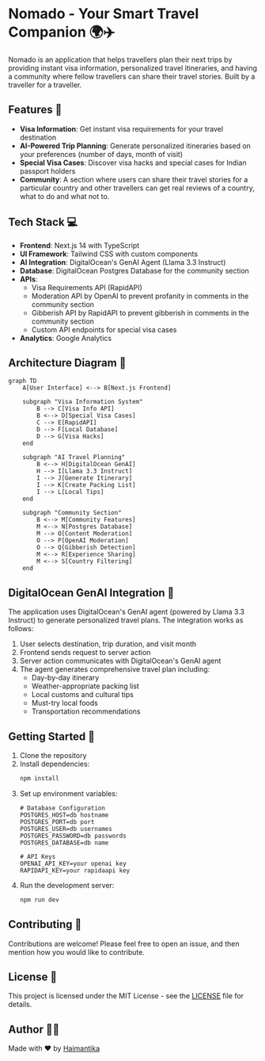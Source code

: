 # Nomado - Your Smart Travel Companion 🌍✈️

Nomado is an application that helps travellers plan their next trips by providing instant visa information, personalized travel itineraries, and having a community where fellow travellers can share their travel stories. Built by a traveller for a traveller. 

## Features 🚀

- **Visa Information**: Get instant visa requirements for your travel destination
- **AI-Powered Trip Planning**: Generate personalized itineraries based on your preferences (number of days, month of visit)
- **Special Visa Cases**: Discover visa hacks and special cases for Indian passport holders
- **Community**: A section where users can share their travel stories for a particular country and other travellers can get real reviews of a country, what to do and what not to. 


## Tech Stack 💻

- **Frontend**: Next.js 14 with TypeScript
- **UI Framework**: Tailwind CSS with custom components
- **AI Integration**: DigitalOcean's GenAI Agent (Llama 3.3 Instruct)
- **Database**: DigitalOcean Postgres Database for the community section
- **APIs**: 
  - Visa Requirements API (RapidAPI)
  - Moderation API by OpenAI to prevent profanity in comments in the community section
  - Gibberish API by RapidAPI to prevent gibberish in comments in the community section
  - Custom API endpoints for special visa cases
- **Analytics**: Google Analytics

## Architecture Diagram 📐

```mermaid
graph TD
    A[User Interface] <--> B[Next.js Frontend]
    
    subgraph "Visa Information System"
        B --> C[Visa Info API]
        B <--> D[Special Visa Cases]
        C --> E[RapidAPI]
        D --> F[Local Database]
        D --> G[Visa Hacks]
    end
    
    subgraph "AI Travel Planning"
        B <--> H[DigitalOcean GenAI]
        H --> I[Llama 3.3 Instruct]
        I --> J[Generate Itinerary]
        I --> K[Create Packing List]
        I --> L[Local Tips]
    end
    
    subgraph "Community Section"
        B <--> M[Community Features]
        M <--> N[Postgres Database]
        M --> O[Content Moderation]
        O --> P[OpenAI Moderation]
        O --> Q[Gibberish Detection]
        M <--> R[Experience Sharing]
        M <--> S[Country Filtering]
    end
```

## DigitalOcean GenAI Integration 🤖

The application uses DigitalOcean's GenAI agent (powered by Llama 3.3 Instruct) to generate personalized travel plans. The integration works as follows:

1. User selects destination, trip duration, and visit month
2. Frontend sends request to server action
3. Server action communicates with DigitalOcean's GenAI agent
4. The agent generates comprehensive travel plan including:
   - Day-by-day itinerary
   - Weather-appropriate packing list
   - Local customs and cultural tips
   - Must-try local foods
   - Transportation recommendations

## Getting Started 🏁

1. Clone the repository
2. Install dependencies:
   ```bash
   npm install
   ```
3. Set up environment variables:
   ```env
   # Database Configuration
   POSTGRES_HOST=db hostname
   POSTGRES_PORT=db port
   POSTGRES_USER=db usernames
   POSTGRES_PASSWORD=db passwords
   POSTGRES_DATABASE=db name

   # API Keys
   OPENAI_API_KEY=your openai key
   RAPIDAPI_KEY=your rapidaapi key
   ```
4. Run the development server:
   ```bash
   npm run dev
   ```

## Contributing 🤝

Contributions are welcome! Please feel free to open an issue, and then mention how you would like to contribute.

## License 📄

This project is licensed under the MIT License - see the [LICENSE](https://github.com/Haimantika/all-things-travel/blob/main/LICENSE) file for details.

## Author 👩‍💻

Made with ❤️ by [Haimantika](https://x.com/haimantikam)
